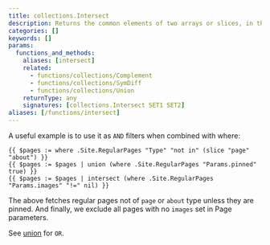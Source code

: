 ```yaml
---
title: collections.Intersect
description: Returns the common elements of two arrays or slices, in the same order as the first array.
categories: []
keywords: []
params:
  functions_and_methods:
    aliases: [intersect]
    related:
      - functions/collections/Complement
      - functions/collections/SymDiff
      - functions/collections/Union
    returnType: any
    signatures: [collections.Intersect SET1 SET2]
aliases: [/functions/intersect]
---
```


A useful example is to use it as `AND` filters when combined with where:

```go-html-template
{{ $pages := where .Site.RegularPages "Type" "not in" (slice "page" "about") }}
{{ $pages := $pages | union (where .Site.RegularPages "Params.pinned" true) }}
{{ $pages := $pages | intersect (where .Site.RegularPages "Params.images" "!=" nil) }}
```

The above fetches regular pages not of `page` or `about` type unless they are pinned. And finally, we exclude all pages with no `images` set in Page parameters.

See [union](/functions/collections/union) for `OR`.
